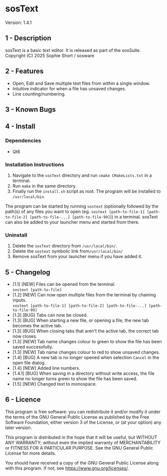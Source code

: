 # sosText
Version: 1.4.1

## 1 - Description
sosText is a basic text editor. It is released as part of the sosSuite.  
Copyright (C) 2025  Sophie Short / sosware

## 2 - Features
- Open, Edit and Save multiple text files from within a single window.
- Intuitive indicator for when a file has unsaved changes.
- Line counting/numbering.
 
## 3 - Known Bugs

## 4 - Install
### Dependencies
- Qt6

### Installation Instructions
1. Navigate to the `sosText` directory and run `cmake CMakeLists.txt` in a terminal.
2. Run `make` in the same directory.
3. Finally run the `install.sh` script as root. The program will be installed to `/usr/local/bin`.

The program can be started by running `sostext` (optionally followed by the path(s) of any files you want to open (eg. `sostext [path-to-file-1] [path-to-file-2] [path-to-file-...] [path-to-file-99]`)) in a terminal. sosText can also be added to your launcher menu and started from there.

### Uninstall
1. Delete the `sosText` directory from `/usr/local/bin/`.
2. Delete the `sostext` symbolic link from`/usr/local/bin/`
3. Remove sosText from your launcher menu if you have added it.

## 5 - Changelog
- [1.1] [NEW] Files can be opened from the terminal.  
`sostext [path-to-file]`
- [1.2] [NEW] Can now open multiple files from the terminal by chaining inputs.  
`sostext [path-to-file-1] [path-to-file-2] [path-to-file-...] [path-to-file-99]`
- [1.3] [BUG] Tabs can now be closed.
- [1.3] [BUG] When starting a new file, or opening a file, the new tab becomes the active tab.
- [1.3] [BUG] When closing tabs that aren't the active tab, the correct tab now closes.
- [1.3] [NEW] Tab name changes colour to green to show the file has been saved successfully.
- [1.3] [NEW] Tab name changes colour to red to show unsaved changes.
- [1.4] [BUG] A new tab is no longer opened when selection `Cancel` in the open file dialog.
- [1.4] [NEW] Added line numbers.
- [1.4.1] [BUG] When saving in a directory without write access, the file name no longer turns green to show the file has been saved.
- [1.5] [NEW] Changed text to monospace.

## 6 - Licence
This program is free software: you can redistribute it and/or modify
it under the terms of the GNU General Public License as published by
the Free Software Foundation, either version 3 of the License, or
(at your option) any later version.  

This program is distributed in the hope that it will be useful,
but WITHOUT ANY WARRANTY; without even the implied warranty of
MERCHANTABILITY or FITNESS FOR A PARTICULAR PURPOSE.  See the
GNU General Public License for more details.  

You should have received a copy of the GNU General Public License
along with this program.  If not, see <https://www.gnu.org/licenses/>.
